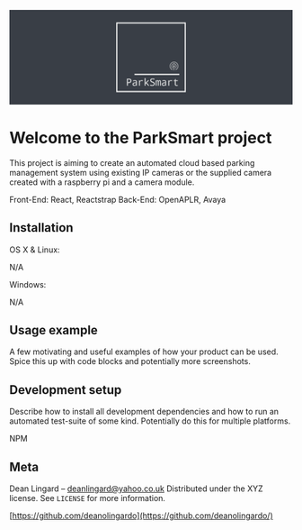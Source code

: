 ![Logo](public/twitter_header_photo_2.png)
# Welcome to the ParkSmart project

This project is aiming to create an automated cloud based parking management system using existing IP cameras or the supplied camera created with a raspberry pi and a camera module.

Front-End: React, Reactstrap
Back-End: OpenAPLR, Avaya
## Installation

OS X & Linux:

N/A

Windows:

N/A

## Usage example

A few motivating and useful examples of how your product can be used. Spice this up with code blocks and potentially more screenshots.

## Development setup

Describe how to install all development dependencies and how to run an automated test-suite of some kind. Potentially do this for multiple platforms.

NPM

## Meta

Dean Lingard – deanlingard@yahoo.co.uk
Distributed under the XYZ license. See ``LICENSE`` for more information.

[https://github.com/deanolingardo](https://github.com/deanolingardo/)
